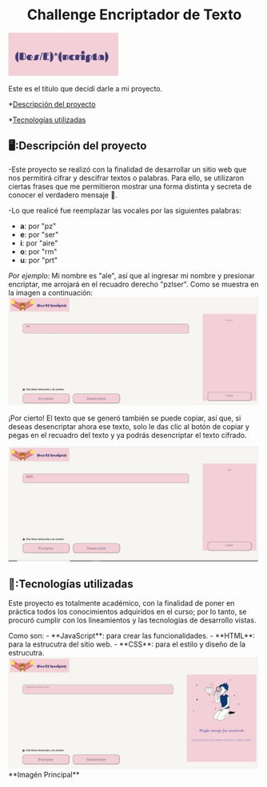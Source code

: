 <h1 align="center"> Challenge Encriptador de Texto</h1>
<img src="img/texto.jpg"  style="width: 220px;"/>
<p>Este es el título que decidí darle a mi proyecto.</p>


*[Descripción del proyecto](#descripción-del-proyecto)


*[Tecnologías utilizadas](#tecnologías-utilizadas)
## 🖥️:Descripción del proyecto

-Este proyecto se realizó con la finalidad de desarrollar un sitio web que nos permitirá cifrar y descifrar textos o palabras. Para ello, se utilizaron ciertas frases que me permitieron mostrar una forma distinta 
y secreta de conocer el verdadero mensaje :speak_no_evil:.

-Lo que realicé fue reemplazar las vocales por las siguientes palabras:
- **a**: por "pz"
- **e**: por "ser"
- **i**: por "aire"
- **o**: por "rm"
- **u**: por "prt"

*Por ejemplo*: Mi nombre es "ale",  así que al ingresar mi nombre y presionar encriptar, me arrojará en el recuadro derecho "pzlser". Como se muestra en la imagen a continuación:
<img src="img/Encriptado.JPG"  style="width: 500px;"/>

<p>¡Por cierto! El texto que se generó también se puede copiar, así que, si deseas desencriptar ahora ese texto, solo le das clic al botón de copiar y pegas en el recuadro del texto y ya podrás desencriptar el texto cifrado.</p>
<img src="img/desencriptar.JPG"  style="width: 500px;"/>

## :mega::Tecnologías utilizadas

<p>Este proyecto es totalmente académico, con la finalidad de poner en práctica todos los conocimientos adquiridos en el curso; por lo tanto, se procuró cumplir con los lineamientos y las tecnologías de desarrollo vistas.</p>
Como son:
- **JavaScript**: para crear las funcionalidades.
- **HTML**: para la estrucutra del sitio web.
- **CSS**: para el estilo y diseño de la estrucutra.

 
<img src="img/main.JPG"  style="width: 500px;"/>
**Imagén Principal**

